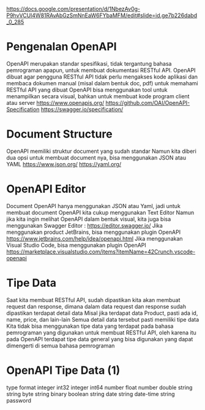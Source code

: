 https://docs.google.com/presentation/d/1NbezAv0g-P9hvVCUl4W81RAvAbGzSmNnEaW6FYbaMFM/edit#slide=id.ge7b226dabd_0_285

# Pengenalan OpenAPI

OpenAPI merupakan standar spesifikasi, tidak tergantung bahasa pemrograman apapun, untuk membuat dokumentasi RESTful API.
OpenAPI dibuat agar pengguna RESTful API tidak perlu mengakses kode aplikasi dan membaca dokumen manual (misal dalam bentuk doc, pdf) untuk memahami RESTful API yang dibuat
OpenAPI bisa menggunakan tool untuk menampilkan secara visual, bahkan untuk membuat kode program client atau server
https://www.openapis.org/
https://github.com/OAI/OpenAPI-Specification
https://swagger.io/specification/

# Document Structure

OpenAPI memiliki struktur document yang sudah standar
Namun kita diberi dua opsi untuk membuat document nya, bisa menggunakan JSON atau YAML
https://www.json.org/
https://yaml.org/

# OpenAPI Editor

Document OpenAPI hanya menggunakan JSON atau Yaml, jadi untuk membuat document OpenAPI kita cukup menggunakan Text Editor
Namun jika kita ingin melihat OpenAPI dalam bentuk visual, kita juga bisa menggunakan Swagger Editor : https://editor.swagger.io/
Jika menggunakan product JetBrains, bisa menggunakan plugin OpenAPI https://www.jetbrains.com/help/idea/openapi.html
Jika menggunakan Visual Studio Code, bisa menggunakan plugin OpenAPI https://marketplace.visualstudio.com/items?itemName=42Crunch.vscode-openapi

# Tipe Data

Saat kita membuat RESTful API, sudah dipastikan kita akan membuat request dan response, dimana dalam data request dan response sudah dipastikan terdapat detail data
Misal jika terdapat data Product, pasti ada id, name, price, dan lain-lain
Semua detail data tersebut pasti memiliki tipe data
Kita tidak bisa menggunakan tipe data yang terdapat pada bahasa pemrograman yang digunakan untuk membuat RESTful API, oleh karena itu pada OpenAPI terdapat tipe data general yang bisa digunakan yang dapat dimengerti di semua bahasa pemrograman

# OpenAPI Tipe Data (1)

type format
integer int32
integer int64
number float
number double
string
string byte
string binary
boolean
string date
string date-time
string password

#
